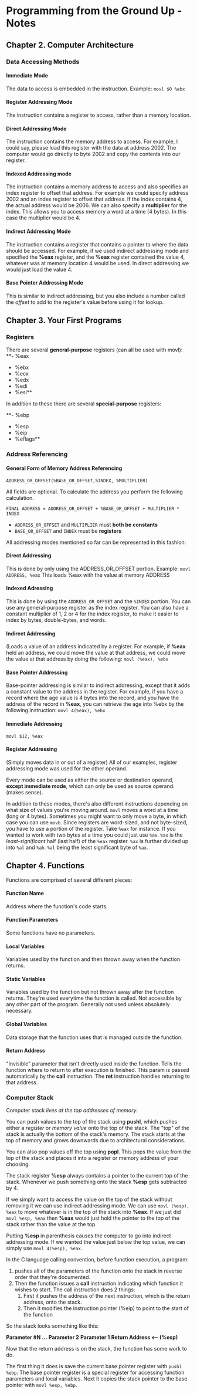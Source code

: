 # Programming from the Ground Up - Notes

## Chapter 2. Computer Architecture
### Data Accessing Methods
#### Immediate Mode
The data to access is embedded in the instruction.
Example: `movl $0 %ebx`

#### Register Addressing Mode
The instruction contains a register to access, rather than a memory location.

#### Direct Addressing Mode
The instruction contains the memory address to access.
For example, I could say, please load this register with the data at address 2002. The computer would go directly to byte 2002 and copy the contents into our register.

#### Indexed Addressing mode
The instruction contains a memory address to access and also specifies an index register to offset that address. For example we could specify address 2002 and an index register to offset that address. If the index contains 4, the actual address would be 2006. We can also specify a **multiplier** for the index. This allows you to access memory a word at a time (4 bytes). In this case the multiplier would be 4.

#### Indirect Addressing Mode
The instruction contains a register that contains a pointer to where the data should be accessed. For example, if we used indirect addressing mode and specified the **%eax** register, and the **%eax** register contained the value 4, whatever was at memory location 4 would be used. In direct addressing we would just load the value 4.

#### Base Pointer Addressing Mode
This is similar to indirect addressing, but you also include a number called the *offset* to add to the register's value before using it for lookup.

## Chapter 3. Your First Programs
### Registers
There are several **general-purpose** registers (can all be used with movl):
**- %eax
- %ebx
- %ecx
- %edx
- %edi
- %esi**

In addition to these there are several **special-purpose** registers:

**- %ebp
- %esp
- %eip
- %eflags**

### Address Referencing
#### General Form of Memory Address Referencing

`ADDRESS_OR_OFFSET(%BASE_OR_OFFSET,%INDEX, %MULTIPLIER)`

All fields are optional. To calculate the address you perform the following calculation.

`FINAL ADDRESS = ADDRESS_OR_OFFSET + %BASE_OR_OFFSET + MULTIPLIER * INDEX`

- `ADDRESS_OR_OFFSET` and `MULTIPLIER` must **both be constants**
- `BASE_OR_OFFSET` and `INDEX` must be **registers**

All addressing modes mentioned so far can be represented in this fashion:

#### Direct Addressing
This is done by only using the ADDRESS_OR_OFFSET portion. Example:
`movl ADDRESS, %eax`
This loads %eax with the value at memory ADDRESS

#### Indexed Adressing
This is done by using the `ADDRESS_OR_OFFSET` and the `%INDEX` portion. You can use any general-purpose register as the index register. You can also have a constant multiplier of 1, 2 or 4 for the index register, to make it easier to index by bytes, double-bytes, and words. 

#### Indirect Addressing
(Loads a value of an address indicated by a register. For example, if **%eax** held an address, we could move the value at that address, we could move the value at that address by doing the following:
`movl (%eax), %ebx`

#### Base Pointer Addressing
Base-pointer addressing is similar to indirect addressing, except that it adds a constant value to the address in the register. For example, if you have a record where the age value is 4 bytes into the record, and you have the address of the record in **%eax**, you can retrieve the age into %ebx by the following instruction:
`movl 4(%eax), %ebx`

#### Immediate Addressing
`movl $12, %eax`

#### Register Addressing
(Simply moves data in or out of a register) All of our examples, register addressing mode was used for the other operand.

Every mode can be used as either the source or destination operand, **except immediate mode**, which can only be used as source operand. (makes sense).

In addition to these modes, there's also different instructions depending on what size of values you're moving around. `movl` moves a word at a time (long or 4 bytes).
Sometimes you might want to only move a byte, in which case you can use `movb`. Since registers are word-sized, and not byte-sized, you have to use a portion of the register.
Take `%eax` for instance. If you wanted to work with two bytes at a time you could just use `%ax`. `%ax` is the *least-significant* half (last half) of the `%eax` register.
`%ax` is further divided up into `%al` and `%ah`. `%al` being the least significant byte of `%ax`.


## Chapter 4. Functions 
Functions are comprised of several different pieces:

#### Function Name
Address where the function's code starts.

#### Function Parameters
Some functions have no parameters.

#### Local Variables
Variables used by the function and then thrown away when the function returns.

#### Static Variables
Variables used by the function but not thrown away after the function returns. They're used everytime the function is called. Not accessible by any other part of the program. Generally not used unless absolutely necessary.

#### Global Variables
Data storage that the function uses that is managed outside the function.

#### Return Address
"Invisible" parameter that isn't directly used inside the function. Tells the function where to return to after execution is finished. This param is passed automatically by the **call** instruction. The **ret** instruction handles returning to that address. 

### Computer Stack
Computer stack *lives at the top addresses of memory*.

You can push values to the top of the stack using **pushl**, which pushes either a *register* or *memory value* onto the top of the stack. The "top" of the stack is actually the bottom of the stack's memory. The stack starts at the top of memory and grows downwards due to architectural considerations. 

You can also pop values off the top using **popl**. This pops the value from the top of the stack and places it into a register or memory address of your choosing.

The stack register **%esp** always contains a pointer to the current top of the stack. Whenever we push something onto the stack **%esp** gets subtracted by 4.

If we simply want to access the value on the top of the stack without removing it we can use indirect addressing mode. We can use `movl (%esp), %eax` to move whatever is in the top of the stack into **%eax**. 
If we just did `movl %esp, %eax` then **%eax** would just hold the pointer to the top of the stack rather than the value at the top.

Putting **%esp** in parenthesis causes the computer to go into indirect addressing mode. If we wanted the value just below the top value, we can simply use `movl 4(%esp), %eax`.

In the C language calling convention, before function execution, a program:
1. pushes all of the parameters of the function onto the stack in reverse order that they're documented. 
2. Then the function issues a **call** instruction indicating which function it wishes to start. The call instruction does 2 things:
    1. First it pushes the address of the next instruction, which is the return address, onto the stack. 
    2. Then it modifies the instruction pointer (%eip) to point to the start of the function

So the stack looks something like this:

**Parameter #N**
**...**
**Parameter 2**
**Parameter 1**
**Return Address <-- (%esp)** 

Now that the return address is on the stack, the function has some work to do.

The first thing it does is save the current base pointer register with `pushl %ebp`. The base pointer register is a special register for accessing function parameters and local variables.
Next it copies the stack pointer to the base pointer with `movl %esp, %ebp`. 
